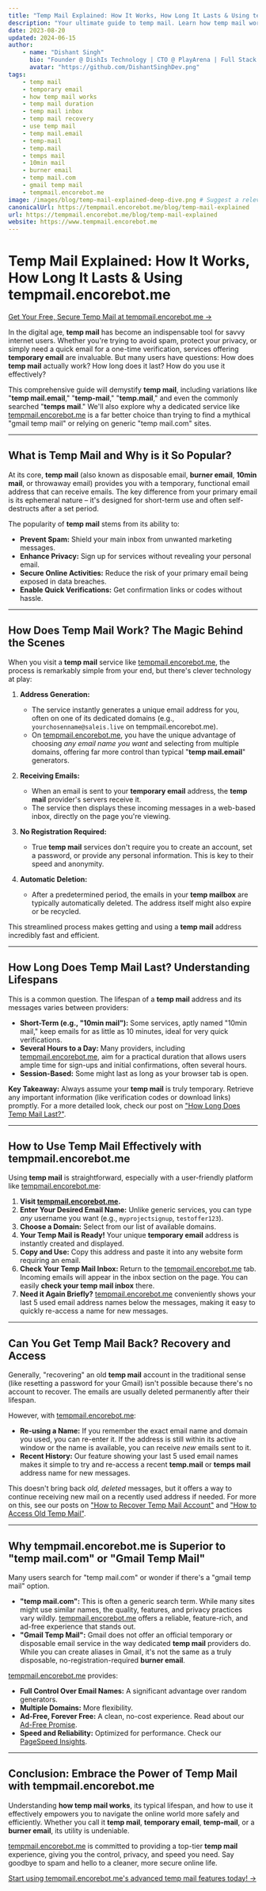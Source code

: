 ```yaml
---
title: "Temp Mail Explained: How It Works, How Long It Lasts & Using tempmail.encorebot.me"
description: "Your ultimate guide to temp mail. Learn how temp mail works, how long temporary email lasts, how to check your temp mail inbox, and why tempmail.encorebot.me is your best choice over generic 'temp mail.com' or 'gmail temp mail' solutions."
date: 2023-08-20
updated: 2024-06-15
author:
    - name: "Dishant Singh"
      bio: "Founder @ DishIs Technology | CTO @ PlayArena | Full Stack & Python Developer | ML/ DL Developer | Problem Solver | Math & Science Teacher"
      avatar: "https://github.com/DishantSinghDev.png"
tags:
    - temp mail
    - temporary email
    - how temp mail works
    - temp mail duration
    - temp mail inbox
    - temp mail recovery
    - use temp mail
    - temp mail.email
    - temp-mail
    - temp.mail
    - temps mail
    - 10min mail
    - burner email
    - temp mail.com
    - gmail temp mail
    - tempmail.encorebot.me
image: /images/blog/temp-mail-explained-deep-dive.png # Suggest a relevant banner
canonicalUrl: https://tempmail.encorebot.me/blog/temp-mail-explained
url: https://tempmail.encorebot.me/blog/temp-mail-explained
website: https://www.tempmail.encorebot.me
---
```


# Temp Mail Explained: How It Works, How Long It Lasts & Using tempmail.encorebot.me

[Get Your Free, Secure Temp Mail at tempmail.encorebot.me &rarr;](https://www.tempmail.encorebot.me)

In the digital age, **temp mail** has become an indispensable tool for savvy internet users. Whether you're trying to avoid spam, protect your privacy, or simply need a quick email for a one-time verification, services offering **temporary email** are invaluable. But many users have questions: How does **temp mail** actually work? How long does it last? How do you use it effectively?

This comprehensive guide will demystify **temp mail**, including variations like "**temp mail.email**," "**temp-mail**," "**temp.mail**," and even the commonly searched "**temps mail**." We'll also explore why a dedicated service like [tempmail.encorebot.me](https://www.tempmail.encorebot.me) is a far better choice than trying to find a mythical "gmail temp mail" or relying on generic "temp mail.com" sites.

---

## What is Temp Mail and Why is it So Popular?

At its core, **temp mail** (also known as disposable email, **burner email**, **10min mail**, or throwaway email) provides you with a temporary, functional email address that can receive emails. The key difference from your primary email is its ephemeral nature – it's designed for short-term use and often self-destructs after a set period.

The popularity of **temp mail** stems from its ability to:
*   **Prevent Spam:** Shield your main inbox from unwanted marketing messages.
*   **Enhance Privacy:** Sign up for services without revealing your personal email.
*   **Secure Online Activities:** Reduce the risk of your primary email being exposed in data breaches.
*   **Enable Quick Verifications:** Get confirmation links or codes without hassle.

---

## How Does Temp Mail Work? The Magic Behind the Scenes

When you visit a **temp mail** service like [tempmail.encorebot.me](https://www.tempmail.encorebot.me), the process is remarkably simple from your end, but there's clever technology at play:

1.  **Address Generation:**
    *   The service instantly generates a unique email address for you, often on one of its dedicated domains (e.g., `yourchosenname@saleis.live` on tempmail.encorebot.me).
    *   On [tempmail.encorebot.me](https://www.tempmail.encorebot.me), you have the unique advantage of choosing *any email name you want* and selecting from multiple domains, offering far more control than typical "**temp mail.email**" generators.

2.  **Receiving Emails:**
    *   When an email is sent to your **temporary email** address, the **temp mail** provider's servers receive it.
    *   The service then displays these incoming messages in a web-based inbox, directly on the page you're viewing.

3.  **No Registration Required:**
    *   True **temp mail** services don't require you to create an account, set a password, or provide any personal information. This is key to their speed and anonymity.

4.  **Automatic Deletion:**
    *   After a predetermined period, the emails in your **temp mailbox** are typically automatically deleted. The address itself might also expire or be recycled.

This streamlined process makes getting and using a **temp mail** address incredibly fast and efficient.

---

## How Long Does Temp Mail Last? Understanding Lifespans

This is a common question. The lifespan of a **temp mail** address and its messages varies between providers:

*   **Short-Term (e.g., "10min mail"):** Some services, aptly named "10min mail," keep emails for as little as 10 minutes, ideal for very quick verifications.
*   **Several Hours to a Day:** Many providers, including [tempmail.encorebot.me](https://www.tempmail.encorebot.me), aim for a practical duration that allows users ample time for sign-ups and initial confirmations, often several hours.
*   **Session-Based:** Some might last as long as your browser tab is open.

**Key Takeaway:** Always assume your **temp mail** is truly temporary. Retrieve any important information (like verification codes or download links) promptly. For a more detailed look, check our post on ["How Long Does Temp Mail Last?"](/blog/how-long-does-temp-mail-lasts).

---

## How to Use Temp Mail Effectively with tempmail.encorebot.me

Using **temp mail** is straightforward, especially with a user-friendly platform like [tempmail.encorebot.me](https://www.tempmail.encorebot.me):

1.  **Visit [tempmail.encorebot.me](https://www.tempmail.encorebot.me).**
2.  **Enter Your Desired Email Name:** Unlike generic services, you can type *any* username you want (e.g., `myprojectsignup`, `testoffer123`).
3.  **Choose a Domain:** Select from our list of available domains.
4.  **Your Temp Mail is Ready!** Your unique **temporary email** address is instantly created and displayed.
5.  **Copy and Use:** Copy this address and paste it into any website form requiring an email.
6.  **Check Your Temp Mail Inbox:** Return to the [tempmail.encorebot.me](https://www.tempmail.encorebot.me) tab. Incoming emails will appear in the inbox section on the page. You can easily **check your temp mail inbox** there.
7.  **Need it Again Briefly?** [tempmail.encorebot.me](https://www.tempmail.encorebot.me) conveniently shows your last 5 used email address names below the messages, making it easy to quickly re-access a name for new messages.

---

## Can You Get Temp Mail Back? Recovery and Access

Generally, "recovering" an old **temp mail** account in the traditional sense (like resetting a password for your Gmail) isn't possible because there's no account to recover. The emails are usually deleted permanently after their lifespan.

However, with [tempmail.encorebot.me](https://www.tempmail.encorebot.me):
*   **Re-using a Name:** If you remember the exact email name and domain you used, you can re-enter it. If the address is still within its active window or the name is available, you can receive *new* emails sent to it.
*   **Recent History:** Our feature showing your last 5 used email names makes it simple to try and re-access a recent **temp.mail** or **temps mail** address name for new messages.

This doesn't bring back *old, deleted* messages, but it offers a way to continue receiving new mail on a recently used address if needed. For more on this, see our posts on ["How to Recover Temp Mail Account"](/blog/how-to-recover-temp-mail-account) and ["How to Access Old Temp Mail"](/blog/how-to-access-old-temp-mail).

---

## Why tempmail.encorebot.me is Superior to "temp mail.com" or "Gmail Temp Mail"

Many users search for "temp mail.com" or wonder if there's a "gmail temp mail" option.
*   **"temp mail.com":** This is often a generic search term. While many sites might use similar names, the quality, features, and privacy practices vary wildly. [tempmail.encorebot.me](https://www.tempmail.encorebot.me) offers a reliable, feature-rich, and ad-free experience that stands out.
*   **"Gmail Temp Mail":** Gmail does not offer an official temporary or disposable email service in the way dedicated **temp mail** providers do. While you can create aliases in Gmail, it's not the same as a truly disposable, no-registration-required **burner email**.

[tempmail.encorebot.me](https://www.tempmail.encorebot.me) provides:
*   **Full Control Over Email Names:** A significant advantage over random generators.
*   **Multiple Domains:** More flexibility.
*   **Ad-Free, Forever Free:** A clean, no-cost experience. Read about our [Ad-Free Promise](/blog/forever-free-and-ad-free).
*   **Speed and Reliability:** Optimized for performance. Check our [PageSpeed Insights](/blog/why-we-are-fastest).

---

## Conclusion: Embrace the Power of Temp Mail with tempmail.encorebot.me

Understanding **how temp mail works**, its typical lifespan, and how to use it effectively empowers you to navigate the online world more safely and efficiently. Whether you call it **temp mail**, **temporary email**, **temp-mail**, or a **burner email**, its utility is undeniable.

[tempmail.encorebot.me](https://www.tempmail.encorebot.me) is committed to providing a top-tier **temp mail** experience, giving you the control, privacy, and speed you need. Say goodbye to spam and hello to a cleaner, more secure online life.

[Start using tempmail.encorebot.me's advanced temp mail features today! &rarr;](https://www.tempmail.encorebot.me)